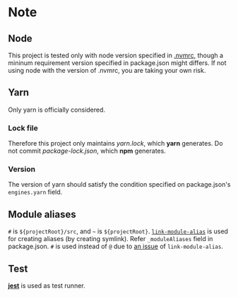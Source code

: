 # Note

## Node

This project is tested only with node version specified in [.nvmrc](./.nvmrc), though a mininum requirement version specified in package.json might differs. If not using node with the version of .nvmrc, you are taking your own risk.

## Yarn

Only yarn is officially considered.

### Lock file

Therefore this project only maintains _yarn.lock_, which **yarn** generates. Do not commit _package-lock.json_, which **npm** generates.

### Version

The version of yarn should satisfy the condition specified on package.json's `engines.yarn` field.

## Module aliases

`#` is `${projectRoot}/src`, and `~` is `${projectRoot}`. [`link-module-alias`](https://github.com/Rush/link-module-alias) is used for creating aliases (by creating symlink). Refer `_moduleAliases` field in package.json. `#` is used instead of `@` due to [an issue](https://github.com/Rush/link-module-alias/issues/3) of `link-module-alias`.

## Test

[**jest**](https://jestjs.io/) is used as test runner. 
